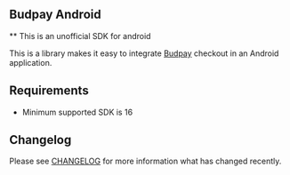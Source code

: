 ## Budpay Android

** This is an unofficial SDK for android

This is a library makes it easy to integrate [Budpay](https://budpay.com) checkout in an Android application.


## Requirements
- Minimum supported SDK is 16


## Changelog

Please see [CHANGELOG](CHANGELOG.md) for more information what has changed recently.
